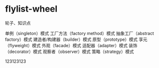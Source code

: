 # flylist-wheel
轮子、知识点


单例（singleton）模式
工厂方法（factory method）模式
抽象工厂（abstract factory）模式
建造者/构建器（builder）模式 
原型（prototype）模式
享元（flyweight）模式
外观（facade）模式
适配器（adapter）模式
装饰（decorator）模式
观察者（observer）模式
策略（strategy）模式


123123123